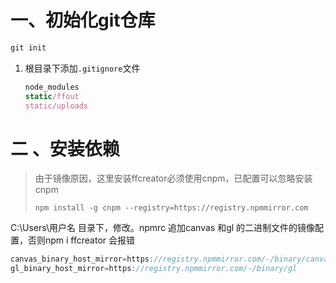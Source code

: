 # 一、初始化git仓库

```js
git init
```

1. 根目录下添加`.gitignore`文件

   ```js
   node_modules
   static/ffout
   static/uploads
   ```

   

# 二 、安装依赖
> 由于镜像原因，这里安装ffcreator必须使用cnpm，已配置可以忽略安装cnpm
>
> `npm install -g cnpm --registry=https://registry.npmmirror.com`


C:\Users\用户名  目录下，修改。npmrc 追加canvas 和gl 的二进制文件的镜像配置，否则npm i ffcreator 会报错
```js
canvas_binary_host_mirror=https://registry.npmmirror.com/-/binary/canvas
gl_binary_host_mirror=https://registry.npmmirror.com/-/binary/gl
